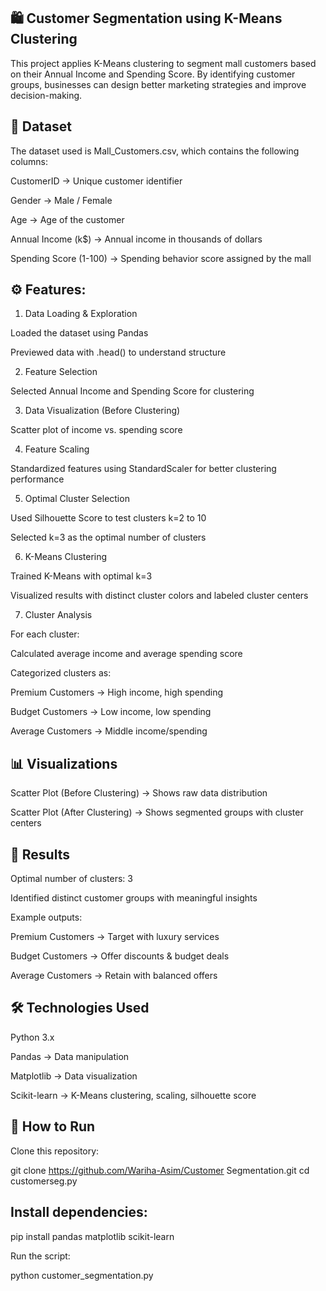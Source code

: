 ## 🛍 Customer Segmentation using K-Means Clustering

This project applies K-Means clustering to segment mall customers based on their Annual Income and Spending Score. By identifying customer groups, businesses can design better marketing strategies and improve decision-making.

## 📂 Dataset

The dataset used is Mall_Customers.csv, which contains the following columns:

CustomerID → Unique customer identifier

Gender → Male / Female

Age → Age of the customer

Annual Income (k$) → Annual income in thousands of dollars

Spending Score (1-100) → Spending behavior score assigned by the mall

## ⚙️ Features:
1. Data Loading & Exploration

Loaded the dataset using Pandas

Previewed data with .head() to understand structure

2. Feature Selection

Selected Annual Income and Spending Score for clustering

3. Data Visualization (Before Clustering)

Scatter plot of income vs. spending score

4. Feature Scaling

Standardized features using StandardScaler for better clustering performance

5. Optimal Cluster Selection

Used Silhouette Score to test clusters k=2 to 10

Selected k=3 as the optimal number of clusters

6. K-Means Clustering

Trained K-Means with optimal k=3

Visualized results with distinct cluster colors and labeled cluster centers

7. Cluster Analysis

For each cluster:

Calculated average income and average spending score

Categorized clusters as:

Premium Customers → High income, high spending

Budget Customers → Low income, low spending

Average Customers → Middle income/spending

## 📊 Visualizations

Scatter Plot (Before Clustering) → Shows raw data distribution

Scatter Plot (After Clustering) → Shows segmented groups with cluster centers

## 🧾 Results

Optimal number of clusters: 3

Identified distinct customer groups with meaningful insights

Example outputs:

Premium Customers → Target with luxury services

Budget Customers → Offer discounts & budget deals

Average Customers → Retain with balanced offers

## 🛠️ Technologies Used

Python 3.x

Pandas → Data manipulation

Matplotlib → Data visualization

Scikit-learn → K-Means clustering, scaling, silhouette score

## 🚀 How to Run

Clone this repository:

git clone https://github.com/Wariha-Asim/Customer Segmentation.git
cd customerseg.py


## Install dependencies:

pip install pandas matplotlib scikit-learn


Run the script:

python customer_segmentation.py
